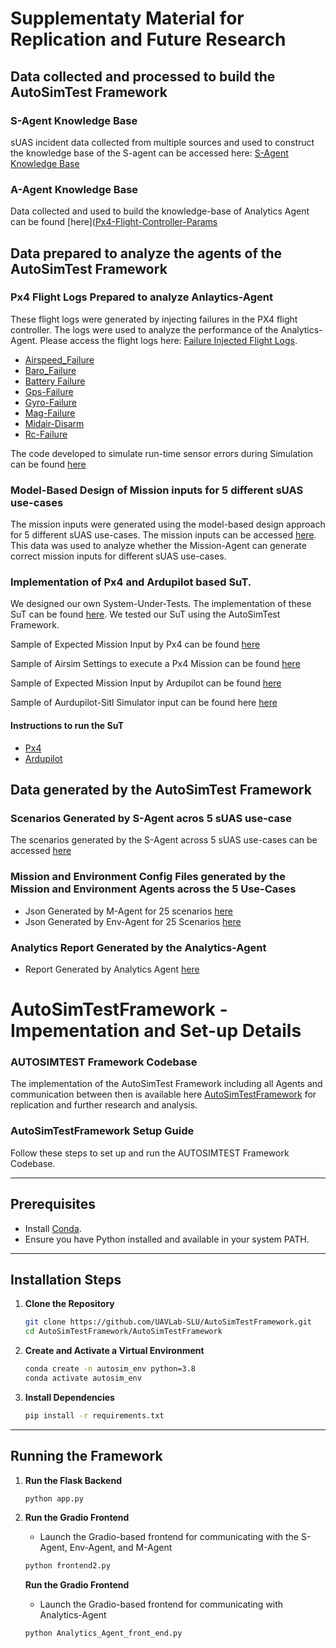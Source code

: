 

# Supplementaty Material for Replication and Future Research

## Data collected and processed to build the AutoSimTest Framework

### S-Agent Knowledge Base 
sUAS incident data collected from multiple sources and used to construct the knowledge base of the S-agent can be accessed here: [S-Agent Knowledge Base](https://anonymous.4open.science/r/AutoSimTestFramework-1F4D/AutoSIMTestFramework/knowledga_base.csv)

### A-Agent Knowledge Base
Data collected and used to build the knowledge-base of Analytics Agent can be found [here]([Px4-Flight-Controller-Params](https://anonymous.4open.science/r/AutoSimTestFramework-1F4D/Px4-Flight-Controller-Params/sub_para.csv)


## Data prepared to analyze the agents of the AutoSimTest Framework

### Px4 Flight Logs Prepared to analyze Anlaytics-Agent
These flight logs were generated by injecting failures in the PX4 flight controller. The logs were used to analyze the performance of the Analytics-Agent. Please access the flight logs here:
[Failure Injected Flight Logs](FlightLogs-FailureInjection). 
- [Airspeed_Failure](https://anonymous.4open.science/r/AutoSimTestFramework-1F4D/FlightLogs-FailureInjection/airspeed_fail/readme.md)
- [Baro_Failure](https://anonymous.4open.science/r/AutoSimTestFramework-1F4D/FlightLogs-FailureInjection/baro_fail/readme.md)
- [Battery Failure](https://anonymous.4open.science/r/AutoSimTestFramework-1F4D/FlightLogs-FailureInjection/battery_fail/readme.md)
- [Gps-Failure](https://anonymous.4open.science/r/AutoSimTestFramework-1F4D/FlightLogs-FailureInjection/gps_fail/readme.md)
- [Gyro-Failure](https://anonymous.4open.science/r/AutoSimTestFramework-1F4D/FlightLogs-FailureInjection/gyro_fail/readme.md)
- [Mag-Failure](https://anonymous.4open.science/r/AutoSimTestFramework-1F4D/FlightLogs-FailureInjection/mag_fail/readme.md)
- [Midair-Disarm](https://anonymous.4open.science/r/AutoSimTestFramework-1F4D/FlightLogs-FailureInjection/midair_disarm/readme.md)
- [Rc-Failure](https://anonymous.4open.science/r/AutoSimTestFramework-1F4D/FlightLogs-FailureInjection/rc_signal_fail/readme.md)
  
The code developed to simulate run-time sensor errors during Simulation can be found [here](SuT/px4/standalone)

### Model-Based Design of Mission inputs for 5 different sUAS use-cases
The mission inputs were generated using the model-based design approach for 5 different sUAS use-cases. The mission inputs can be accessed [here](Sample-of-Expected-Output/Mission-Samples-For-Each-Use-Case). This data was used to analyze whether the Mission-Agent can generate correct mission inputs for different sUAS use-cases.


### Implementation of Px4 and Ardupilot based SuT.
We designed our own System-Under-Tests. The implementation of these SuT can be found [here](SuT). We tested our SuT using the AutoSimTest Framework. 

Sample of Expected Mission Input by Px4 can be found [here](Analysis/Feasibility/Px4_SuT/Autonomous_Navigation/missions.json)

Sample of Airsim Settings to execute a Px4 Mission can be found [here](SuT/px4/airsim-setting-sample.json)

Sample of Expected Mission Input by Ardupilot can be found [here](Analysis/Feasibility/Ardu_SuT/Autonomous_Navigation/missions.json)

Sample of Aurdupilot-Sitl Simulator input can be found here [here](Analysis/Feasibility/Ardu/Waypoint_Navigation/environment.json)

#### Instructions to run the SuT
- [Px4](SuT/px4/README.md)
- [Ardupilot](SuT/ardu/README.md)
## Data generated by the AutoSimTest Framework

### Scenarios Generated by S-Agent acros 5 sUAS use-case
The scenarios generated by the S-Agent across 5 sUAS use-cases can be accessed [here](Analysis/Generalizability/S-Agent-Scenario.xlsx)

### Mission and Environment Config Files generated by the Mission and Environment Agents across the 5 Use-Cases
- Json Generated by M-Agent for 25 scenarios [here](Agent_output/mission_json)
- Json Generated by Env-Agent for 25 Scenarios  [here](Agent_output/Environment_json)

### Analytics Report Generated by the Analytics-Agent
- Report Generated by Analytics Agent [here](Agent_output/analytics_agent_output) 

# AutoSimTestFramework - Impementation and Set-up Details

### AUTOSIMTEST Framework Codebase

The implementation of the AutoSimTest Framework including all Agents and communication between then is available here [AutoSimTestFramework](https://github.com/UAVLab-SLU/AutoSimTestFramework/tree/main/AutoSIMTestFramework) for replication and further research and analysis.

### AutoSimTestFramework Setup Guide

Follow these steps to set up and run the AUTOSIMTEST Framework Codebase.

---

## Prerequisites
- Install [Conda](https://docs.conda.io/en/latest/miniconda.html).
- Ensure you have Python installed and available in your system PATH.

---

## Installation Steps

1. **Clone the Repository**  
   ```bash
   git clone https://github.com/UAVLab-SLU/AutoSimTestFramework.git
   cd AutoSimTestFramework/AutoSimTestFramework
   ```

2. **Create and Activate a Virtual Environment**  
   ```bash
   conda create -n autosim_env python=3.8
   conda activate autosim_env
   ```

3. **Install Dependencies**  
   ```bash
   pip install -r requirements.txt
   ```

---

## Running the Framework

1. **Run the Flask Backend**  
   ```bash
   python app.py
   ```

2. **Run the Gradio Frontend** 
   - Launch the Gradio-based frontend for communicating with the S-Agent, Env-Agent, and M-Agent

   ```bash
   python frontend2.py
   ```

   **Run the Gradio Frontend**  
   - Launch the Gradio-based frontend for communicating with Analytics-Agent

   ```bash
   python Analytics_Agent_front_end.py
   ```
   

<!-- ## Px4 Flight Controller based SuT


## Ardupilot Flight Controller based SuT


### Execution Instructions -->


<!-- ## Other Common Components of SuT -->

<!-- ### Flight Control relay
Description:
`llm_relay` contains the code for the PX4 and ardu relay. The relay is responsible for communicating with the flight controller firmware using Mavsdk server. -->

<!-- ## Input Mission format

Waypoint based mission
first param is the speed of the drone
second param is the list of waypoints
```json
{
            "Mission": {
                "name": "Search_and_Rescue_Mission",
                "param": [
                    20,
                    [
                        [
                            0,
                            0,
                            0
                        ],
                        [
                            0,
                            10,
                            -5
                        ]
                    ]
                ]
            }
        }
```

Automated misson
```
{
    "Mission": {
        "name": "Search_and_Rescue_Mission",
        "mode": "auto",
        "center": [0, 0, 0],
        "radius": 10,
        "height": 5
    }
}
```
 -->





